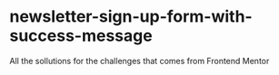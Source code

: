 # newsletter-sign-up-form-with-success-message
All the sollutions for the challenges that comes from Frontend Mentor
